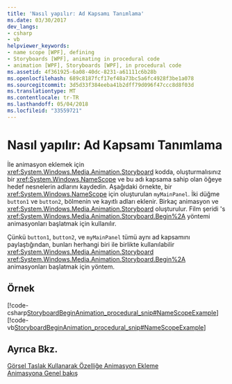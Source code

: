 ```yaml
---
title: 'Nasıl yapılır: Ad Kapsamı Tanımlama'
ms.date: 03/30/2017
dev_langs:
- csharp
- vb
helpviewer_keywords:
- name scope [WPF], defining
- Storyboards [WPF], animating in procedural code
- animation [WPF], Storyboards [WPF], in procedural code
ms.assetid: 4f361925-6a08-40dc-8231-a61111c6b28b
ms.openlocfilehash: 689c8187fcf17ef48a73bc5a6fc4928f3be1a078
ms.sourcegitcommit: 3d5d33f384eeba41b2dff79d096f47ccc8d8f03d
ms.translationtype: MT
ms.contentlocale: tr-TR
ms.lasthandoff: 05/04/2018
ms.locfileid: "33559721"
---
```

# <a name="how-to-define-a-name-scope"></a>Nasıl yapılır: Ad Kapsamı Tanımlama
İle animasyon eklemek için <xref:System.Windows.Media.Animation.Storyboard> kodda, oluşturmalısınız bir <xref:System.Windows.NameScope> ve bu adı kapsama sahip olan öğeye hedef nesnelerin adlarını kaydedin. Aşağıdaki örnekte, bir <xref:System.Windows.NameScope> için oluşturulan `myMainPanel`. İki düğme `button1` ve `button2`, bölmenin ve kayıtlı adları eklenir. Birkaç animasyon ve <xref:System.Windows.Media.Animation.Storyboard> oluşturulur. Film şeridi 's <xref:System.Windows.Media.Animation.Storyboard.Begin%2A> yöntemi animasyonları başlatmak için kullanılır.  
  
 Çünkü `button1`, `button2`, ve `myMainPanel` tümü aynı ad kapsamını paylaştığından, bunları herhangi biri ile birlikte kullanılabilir <xref:System.Windows.Media.Animation.Storyboard> <xref:System.Windows.Media.Animation.Storyboard.Begin%2A> animasyonları başlatmak için yöntem.  
  
## <a name="example"></a>Örnek  
 [!code-csharp[StoryboardBeginAnimation_procedural_snip#NameScopeExample](../../../../samples/snippets/csharp/VS_Snippets_Wpf/StoryboardBeginAnimation_procedural_snip/CSharp/ScopeExample.cs#namescopeexample)]
 [!code-vb[StoryboardBeginAnimation_procedural_snip#NameScopeExample](../../../../samples/snippets/visualbasic/VS_Snippets_Wpf/StoryboardBeginAnimation_procedural_snip/visualbasic/scopeexample.vb#namescopeexample)]  
  
## <a name="see-also"></a>Ayrıca Bkz.  
 [Görsel Taslak Kullanarak Özelliğe Animasyon Ekleme](../../../../docs/framework/wpf/graphics-multimedia/how-to-animate-a-property-by-using-a-storyboard.md)  
 [Animasyona Genel bakış](../../../../docs/framework/wpf/graphics-multimedia/animation-overview.md)
